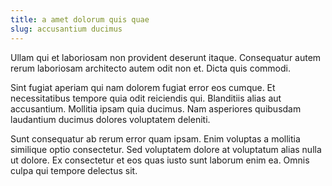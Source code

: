 ```yaml
---
title: a amet dolorum quis quae
slug: accusantium ducimus
---
```


Ullam qui et laboriosam non provident deserunt itaque. Consequatur autem rerum laboriosam architecto autem odit non et. Dicta quis commodi.

Sint fugiat aperiam qui nam dolorem fugiat error eos cumque. Et necessitatibus tempore quia odit reiciendis qui. Blanditiis alias aut accusantium. Mollitia ipsam quia ducimus. Nam asperiores quibusdam laudantium ducimus dolores voluptatem deleniti.

Sunt consequatur ab rerum error quam ipsam. Enim voluptas a mollitia similique optio consectetur. Sed voluptatem dolore at voluptatum alias nulla ut dolore. Ex consectetur et eos quas iusto sunt laborum enim ea. Omnis culpa qui tempore delectus sit.
